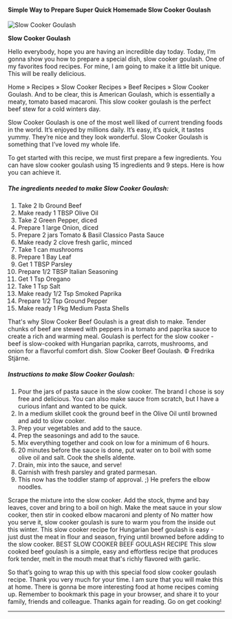             

#### Simple Way to Prepare Super Quick Homemade Slow Cooker Goulash

![Slow Cooker Goulash](https://img-global.cpcdn.com/recipes/19db71b4c7e65073/751x532cq70/slow-cooker-goulash-recipe-main-photo.jpg)

**Slow Cooker Goulash**

Hello everybody, hope you are having an incredible day today. Today, I’m gonna show you how to prepare a special dish, slow cooker goulash. One of my favorites food recipes. For mine, I am going to make it a little bit unique. This will be really delicious.

Home » Recipes » Slow Cooker Recipes » Beef Recipes » Slow Cooker Goulash. And to be clear, this is American Goulash, which is essentially a meaty, tomato based macaroni. This slow cooker goulash is the perfect beef stew for a cold winters day.

Slow Cooker Goulash is one of the most well liked of current trending foods in the world. It’s enjoyed by millions daily. It’s easy, it’s quick, it tastes yummy. They’re nice and they look wonderful. Slow Cooker Goulash is something that I’ve loved my whole life.

To get started with this recipe, we must first prepare a few ingredients. You can have slow cooker goulash using 15 ingredients and 9 steps. Here is how you can achieve it.

##### The ingredients needed to make Slow Cooker Goulash:

1.  Take 2 lb Ground Beef
2.  Make ready 1 TBSP Olive Oil
3.  Take 2 Green Pepper, diced
4.  Prepare 1 large Onion, diced
5.  Prepare 2 jars Tomato & Basil Classico Pasta Sauce
6.  Make ready 2 clove fresh garlic, minced
7.  Take 1 can mushrooms
8.  Prepare 1 Bay Leaf
9.  Get 1 TBSP Parsley
10.  Prepare 1/2 TBSP Italian Seasoning
11.  Get 1 Tsp Oregano
12.  Take 1 Tsp Salt
13.  Make ready 1/2 Tsp Smoked Paprika
14.  Prepare 1/2 Tsp Ground Pepper
15.  Make ready 1 Pkg Medium Pasta Shells

That's why Slow Cooker Beef Goulash is a great dish to make. Tender chunks of beef are stewed with peppers in a tomato and paprika sauce to create a rich and warming meal. Goulash is perfect for the slow cooker - beef is slow-cooked with Hungarian paprika, carrots, mushrooms, and onion for a flavorful comfort dish. Slow Cooker Beef Goulash. © Fredrika Stjärne.

##### Instructions to make Slow Cooker Goulash:

1.  Pour the jars of pasta sauce in the slow cooker. The brand I chose is soy free and delicious. You can also make sauce from scratch, but I have a curious infant and wanted to be quick.
2.  In a medium skillet cook the ground beef in the Olive Oil until browned and add to slow cooker.
3.  Prep your vegetables and add to the sauce.
4.  Prep the seasonings and add to the sauce.
5.  Mix everything together and cook on low for a minimum of 6 hours.
6.  20 minutes before the sauce is done, put water on to boil with some olive oil and salt. Cook the shells aldente.
7.  Drain, mix into the sauce, and serve!
8.  Garnish with fresh parsley and grated parmesan.
9.  This now has the toddler stamp of approval. ;) He prefers the elbow noodles.

Scrape the mixture into the slow cooker. Add the stock, thyme and bay leaves, cover and bring to a boil on high. Make the meat sauce in your slow cooker, then stir in cooked elbow macaroni and plenty of No matter how you serve it, slow cooker goulash is sure to warm you from the inside out this winter. This slow cooker recipe for Hungarian beef goulash is easy - just dust the meat in flour and season, frying until browned before adding to the slow cooker. BEST SLOW COOKER BEEF GOULASH RECIPE This slow cooked beef goulash is a simple, easy and effortless recipe that produces fork tender, melt in the mouth meat that's richly flavored with garlic.

So that’s going to wrap this up with this special food slow cooker goulash recipe. Thank you very much for your time. I am sure that you will make this at home. There is gonna be more interesting food at home recipes coming up. Remember to bookmark this page in your browser, and share it to your family, friends and colleague. Thanks again for reading. Go on get cooking!

* * *